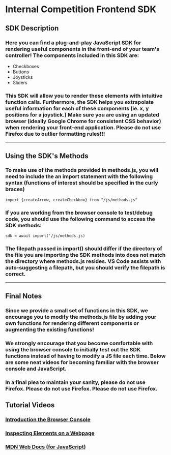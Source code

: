 # **Internal Competition Frontend SDK**
## **SDK Description**
### Here you can find a plug-and-play JavaScript SDK for rendering useful components in the front-end of your team's controller! The components included in this SDK are:
- Checkboxes
- Buttons
- Joysticks
- Sliders

### This SDK will allow you to render these elements with intuitive function calls. Furthermore, the SDK helps you extrapolate useful information for each of these components (ie. x, y positions for a joystick.) Make sure you are using an updated browser (ideally **Google Chrome** for consistent CSS behavior) when rendering your front-end application. **Please do not use Firefox due to outlier formatting rules!!!**
---
## **Using the SDK's Methods**
### To make use of the methods provided in methods.js, you will need to include the an import statement with the following syntax (functions of interest should be specified in the curly braces)
`import {createArrow, createCheckbox} from "/js/methods.js"` 
    
### If you are working from the browser console to test/debug code, you should use the following command to access the SDK methods:
`sdk = await import('/js/methods.js)`

### The filepath passed in import() should differ if the directory of the file you are importing the SDK methods into does not match the directory where methods.js resides. VS Code assists with auto-suggesting a filepath, but you should verify the filepath is correct.
---
## **Final Notes**
### Since we provide a small set of functions in this SDK, we encourage you to modify the methods.js file by adding your own functions for rendering different components or augmenting the existing functions!
### We strongly encourage that you become comfortable with using the browser console to initially test out the SDK functions instead of having to modify a JS file each time. Below are some neat videos for becoming familiar with the browser console and JavaScript.
### In a final plea to maintain your sanity, **please do not use Firefox. Please do not use Firefox. Please do not use Firefox.**

## Tutorial Videos
### [Introduction the Browser Console](https://www.youtube.com/watch?v=q9jAFZjPFHo)
### [Inspecting Elements on a Webpage](https://blog.hubspot.com/website/how-to-inspect)
### [MDN Web Docs (for JavaScript)](https://developer.mozilla.org/en-US/docs/Web/JavaScript)